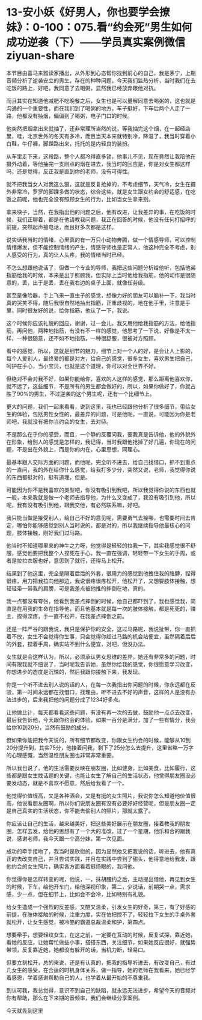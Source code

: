 # 13-安小妖《好男人，你也要学会撩妹》：0-100：075.看“约会死”男生如何成功逆袭（下）——学员真实案例微信 ziyuan-share

本节目由喜马来雅读家播出，从外形到心态帮你找到前心的自己，我是茅宁，上期音频分析了逆袭安立的男生，存在的种种问题，今天我们监热分析，当时我们在去吃饭的路上，好吧，我同意了去喝粥，显然我已经放弃跟他对抗。

而且其实在知道他减肥不吃晚餐之后，女生也是可以量解同意去喝粥的，这也就是沟通的一个重要性，而在我们到了喝粥的地方，车子挺好，下车后两个人走了一路，他都没有抽烟，偏偏到了喝粥，电子门口的时候。

他突然把烟拿出来就抽了，还非常理所当然的说，等我抽完这个烟，在一起经店里，哇，北京世外的冬天有多冷，而且当天本来就特别冷，降温了，我当时穿着小白鞋，牛仔褲，脚踝路出来，托托的是内轻良的装扮。

从车里走下来，这段路，整个人都冷得直多锁，他事儿不见，现在竟然让我陪他在摄外动着，等他抽完一支刚点的烟在进去，我当时的回应是，你是对女生都这样吗，还是觉得，反正我是直到你的老师，没有可得性。

就不把我当女人对我这么狠，这就是反复抢掉的，不考虑细节，天气冷，女生在摄外非常冷，罗罗的脚踝多做的状态，综合这些，就是女生跟女约会的舒适感，在吃饭之前呢，他也完全没有照顾女生的行为，比如当女生拿来别。

拿来块子，当然，在我指出他的问题之后，他有改进，让我差异的事，在吃饭的时候，我们正聊着，都是在他请教我问题，我正在回答的时候，他没有任何打招呼的前提，突然起声接电话，而且好多次都是这样。

说实话我当时的情绪，心里真的有一万只小动物奔腾，做一个情感导师，可以控制情绪爆发，但不能控制情绪的产生，情感导师也是正常人，他这种完全不考虑，别人感受的行为，真的让人头疼，我的情绪当时已经。

不怎么想跟他说话了，但做一个专业的导师，我把这些问题分析给他听，包括他弟指筋给我的时候，本来是出于照顾我，但实际上当时他给我指筋，他的动作是很随意的，丢，出于是丢，丢在我右边的桌子上面，就像任劳级。

甚至是像险器，手上飞来一直虫子的感觉，想像力好的朋友可以脑补一下，我当时真的哭笑不得，随后我很自然地抽出指筋，正重歧视的，地在他手里，注意是手里，同时很友好的说，给你指筋，他认了一下，我说。

这个时候你应该礼貌的回应，谢谢，过一会儿，我又用他给我指筋的方法，给他指筋，再问他，两种地指筋，有没有不一样的感觉，他思考了一下说，好像是不太一样，一种很随意，还不如不地指筋，一种很舒服，很被对方照顾。

看中的感觉，所以，这就是细节的魅力，细节上对一个人的好，是会让人上影的，每个人爱别人，最终爱的都是对方，给自己的感觉，很多女生，喜欢男生把自己，呵护在手心，当小宝贝，也就是这个道理，你可以对全世界不好。

但绝对不会对我不好，如果你能给你，喜欢的人这样的感觉，那么距离他喜欢你，就不远了，这些细节，不是所有的男生都会做好的，所以，如果你做好了，你就占胜了90%的男生，不过逆袭的这个男生呢，还有一个比细节上。

更大的问题，我们一起来看看，说到这里，我也已经跟他分析了很多细节，带给女生的体验，包括男性女性的，最差异的问题，可是他呢，一直说，可能因为你是老师吧，我就没有把你当约会的女生，去对待。

不是那么在乎你的感受，而且，一个静的反覆问我，要我真是告诉他，他的外貌外在形象，给别人的感觉是怎样的，我记得，当时我跟他抢掉了好几遍，你现在的问题，不是出在外貌上，而是你的内在，心里思想，同理心。

最基本跟人交际方面的问题，而他呢，完全听不进去，给自己找借口，抓不到重点的一直问，我的外在给你什么感觉，给我打多少分，突然又说，老师，我觉得你说的东西都挺对的，挺有道理，但是。

可能因为你不是我喜欢的类型吧，你没有吸引到我吧，所以我觉得你说的东西也就一般，本来我就是做一个老师去指导他，为什么又变成了，我没有吸引到他，所以呢，我有没有吸引到他，跟我交他，有必然联系嘛，好吧。

我只能当做是接受别人，给自己不好的意见呢，需要勇气去接哪，也需要时间去肯定，哪怕你能够感觉到别人当时说的，都是对的，所以我继续指导他最核心的问题，肢体接触，刚好我们过马路。

他当时不知道哪里来的神牛之力呀，他觉得是轻轻的拉我一下，其实我感觉很不舒服，感觉他要把我整个人捏死在手心，我一直在强调，轻轻带一下女生的手周，或者是拉拉衣服也好，意思到了就行，还得马上松开。

结果到了他这里，完全是隔着后后的外套，很用力的感觉到他拽住我的胳膊，捏得很疼，用力把我拉向他那边，我说很疼很疼松开，他松开了，又想要肢体接触，想轻轻带一带我的肩膀，可是我差点被他推的摔倒在地，真的。

我一点都没有夸张，他看到我差点摔倒的时候，他自己都吓到了，我也感觉我，简直是在用我的生命在指导他，而且他基本就是每一次的肢体接触，都是死死的，赚主，捏得深疼，手一直不松开，在我差点摔倒之前。

还是一阵严谷的跟我说，我只是保护你的安全，这过马路呢，我说扯带，你一直抓着不放，女生不会觉得你生事，只会觉得你趁过马路的机会站便宜，虽然隔着后后的外套，捏着手周，确实站不到什么便宜，对吧，但没办法。

女生就是会这样认为，所以，必须承认男女思维的差异，她还有非常多的问题，时间有限我就不细说了，当时呢我告诉她，虽然你给我的感觉，你很愿意学习改变，你想进步的态度是沉悚的，然后我跟你接触下来，我发现。

你是一个听不进去别人说的话的人，在每一次我指出你问题的时候，你永远都在反驳，第一时间永远都在找借口，找理由，听不进去不好的声音，这样的人是没有办法进步的，后来我把他的问题分成了1234好多点。

让他做比计，每天都看看这些问题，有没有再一次的去做，鼓励他一点点去改变，最后我告诉他，今天跟你约会的体验，如果一百分是满分，加了一些有情分，我会给你10到20分，当然有鼓励的成分。

但如果你能把我今天说的，所有细节都改变，你跟女生约会的时候，能够从10到20分提升到，其实75分，他接着问我，剩下了25分怎么去提升，这里省略一万字的心理感慨，当然温性朋友圈也非常非常重要。

所以我也说了，他的生活需要反映在朋友圈，比如健身，比如美食，比如履行，这些都是跟女生找话题的关键，也能让女生了解自己的生活状态，他觉得朋友圈没必要发动态，就是不喜欢不愿意，然后给我看了一个。

他觉得价值很高，又是各种酒会，又是有挺的女生照片，我说你怎么知道他价值很高，他说看朋友圈啊，所以你们说朋友圈有没有必要好好经营呢，但是朋友圈一定是自己真实的生活状态，你不能去偷别人的照片，那就太露了。

你应该让自己的生活，越来越美好，把这些美好展示在朋友圈，接着教我的朋友圈，怎样去发，给他的思想有了一个大的准改，过了一个星期，他乐和合的跟我说，感谢老师，我今天跟一个高分妹，第一次见面。

成功的牵手接吻了，我当时是欣慰的，因为显然他又把我说的话，听进去，他有真正的去改变自己，并且尝试实践，并且在实践中尝到了甜头，他得意地给我发，跟他约会的女生照片，确实各方面看着挺扬眼的，我问他。

你觉得你是怎样转变的呢，他说，一，抹胡腰约之后，主动提出借他，再见到女生的时候，下车，给他开车门，给他深视印象，第二，少说话，前期哭一点，需求感，少一点，但在细节上，比如会不会冷，比如特别有礼貌。

给女生造成一个强烈的反差感，又酷又温柔，引发女生的好奇，第三，有了好感的前提，在肢体接触的时候，注重力度，实在怕把控不了，轻轻拉下女生的手桌外套就松开，让女生感觉，被冷酷的霸道总裁温柔和护，第四点。

想要牵手，想要轻纹女生，在这之前，一定要在互动的时候，反复试探，靠近她，看她的反应，让她帮忙做些小事，搭搭东西，关注细节，如果她反应很好，就强势带领，反复靠近她，她都没有躲开的话，当机力断，轻易口。

但要立刻松开，总的来说，还是有认真的，把我的指导听进去，有改变自己，有过几女生的感受，在合适的时机身体关系，做一指导，她的老师在我看来，她已经学着感恩，学着感谢帮助自己的人，也学着从最开始的不尊重我。

到认可我，我总觉得，意识不到自己的缺陷，就永远无法进步，希望今天的音频对你有帮助，那么在下来期的音频率，我们会继续分享案例。

今天就先到这里